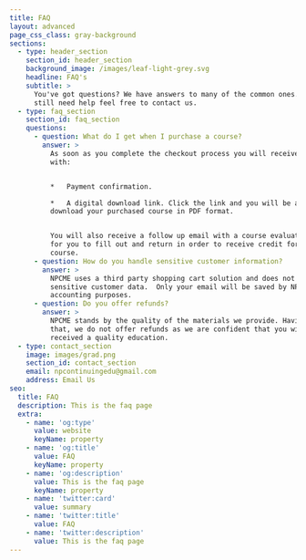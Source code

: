```yaml
---
title: FAQ
layout: advanced
page_css_class: gray-background
sections:
  - type: header_section
    section_id: header_section
    background_image: /images/leaf-light-grey.svg
    headline: FAQ's
    subtitle: >
      You've got questions? We have answers to many of the common ones. If you
      still need help feel free to contact us.
  - type: faq_section
    section_id: faq_section
    questions:
      - question: What do I get when I purchase a course?
        answer: >
          As soon as you complete the checkout process you will receive an email
          with:


          *   Payment confirmation.

          *   A digital download link. Click the link and you will be able to
          download your purchased course in PDF format.


          You will also receive a follow up email with a course evaluation form
          for you to fill out and return in order to receive credit for the
          course.
      - question: How do you handle sensitive customer information?
        answer: >
          NPCME uses a third party shopping cart solution and does not store any
          sensitive customer data.  Only your email will be saved by NPCME for
          accounting purposes.
      - question: Do you offer refunds?
        answer: >
          NPCME stands by the quality of the materials we provide. Having said
          that, we do not offer refunds as we are confident that you will have
          received a quality education.
  - type: contact_section
    image: images/grad.png
    section_id: contact_section
    email: npcontinuingedu@gmail.com
    address: Email Us
seo:
  title: FAQ
  description: This is the faq page
  extra:
    - name: 'og:type'
      value: website
      keyName: property
    - name: 'og:title'
      value: FAQ
      keyName: property
    - name: 'og:description'
      value: This is the faq page
      keyName: property
    - name: 'twitter:card'
      value: summary
    - name: 'twitter:title'
      value: FAQ
    - name: 'twitter:description'
      value: This is the faq page
---
```

